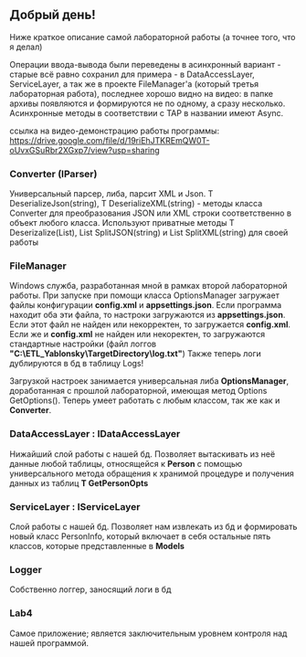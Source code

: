 ## Добрый день!
Ниже краткое описание самой лабораторной работы (а точнее того, что я делал)

Операции ввода-вывода были переведены в асинхронный вариант - старые всё равно сохранил для примера - в DataAccessLayer, ServiceLayer, а так же в проекте FileManager'a (который третья лабораторная работа), последнее хорошо видно на видео: в папке архивы появляются и формируются не по одному, а сразу несколько.
Асинхронные методы в соответствии с ТАР в названии имеют Async.

ссылка на видео-демонстрацию работы программы:
https://drive.google.com/file/d/19riEhJTKREmQW0T-oUvxGSuRbr2XGxp7/view?usp=sharing





### Converter (IParser)
Универсальный парсер, либа, парсит XML и Json.
T DeserializeJson<T>(string), T DeserializeXML<T>(string) - методы класса Converter для преобразования JSON или XML строки соответственно в объект любого класса. Используют приватные методы T Deserizalize<T>(List<string>), List<string> SplitJSON(string) и List<string> SplitXML(string) для своей работы 
### FileManager
Windows служба, разработанная мной в рамках второй лабораторной работы.
При запуске при помощи класса OptionsManager загружает файлы конфигурации __config.xml__ и __appsettings.json__. Если программа находит оба эти файла, то настроки загружаются из __appsettings.json__. Если этот файл не найден или некорректен, то загружается __config.xml__. Если же и __config.xml__ не найден или некоректен, то загружаются стандартные настройки (файл логгов __"C:\ETL_Yablonsky\TargetDirectory\log.txt"__) 
Также теперь логи дублируются в бд в таблицу Logs!

Загрузкой настроек занимается универсальная либа __OptionsManager__, доработанная с прошлой лабораторной, имеющая метод Options GetOptions<T>(). Теперь умеет работать с любым классом, так же как и __Converter__.

### DataAccessLayer : IDataAccessLayer
Нижайший слой работы с нашей бд. Позволяет вытаскивать из неё данные любой таблицы, относящейся к __Person__ с помощью универсального метода обращения к хранимой процедуре и получения данных из таблиц __T GetPersonOpts<T>__
### ServiceLayer : IServiceLayer
Слой работы с нашей бд. Позволяет нам извлекать из бд и формировать новый класс PersonInfo, который включает в себя остальные пять классов, которые представленные в __Models__
### Logger
Собственно логгер, заносящий логи в бд
### Lab4
Самое приложение; является заключительным уровнем контроля над нашей программой.

